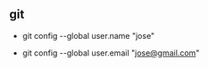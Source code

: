 
## git 

- git config --global  user.name "jose"

- git config --global  user.email "jose@gmail.com"

